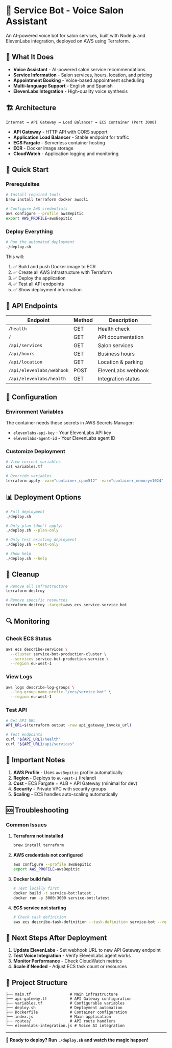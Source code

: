  # 🚀 Service Bot - Voice Salon Assistant

An AI-powered voice bot for salon services, built with Node.js and ElevenLabs integration, deployed on AWS using Terraform.

## 🎯 **What It Does**

- **Voice Assistant** - AI-powered salon service recommendations
- **Service Information** - Salon services, hours, location, and pricing
- **Appointment Booking** - Voice-based appointment scheduling
- **Multi-language Support** - English and Spanish
- **ElevenLabs Integration** - High-quality voice synthesis

## 🏗️ **Architecture**

```
Internet → API Gateway → Load Balancer → ECS Container (Port 3000)
```

- **API Gateway** - HTTP API with CORS support
- **Application Load Balancer** - Stable endpoint for traffic
- **ECS Fargate** - Serverless container hosting
- **ECR** - Docker image storage
- **CloudWatch** - Application logging and monitoring

## 🚀 **Quick Start**

### **Prerequisites**
```bash
# Install required tools
brew install terraform docker awscli

# Configure AWS credentials
aws configure --profile awsBepitic
export AWS_PROFILE=awsBepitic
```

### **Deploy Everything**
```bash
# Run the automated deployment
./deploy.sh
```

This will:
1. ✅ Build and push Docker image to ECR
2. ✅ Create all AWS infrastructure with Terraform
3. ✅ Deploy the application
4. ✅ Test all API endpoints
5. ✅ Show deployment information

## 📡 **API Endpoints**

| Endpoint | Method | Description |
|----------|--------|-------------|
| `/health` | GET | Health check |
| `/` | GET | API documentation |
| `/api/services` | GET | Salon services |
| `/api/hours` | GET | Business hours |
| `/api/location` | GET | Location & parking |
| `/api/elevenlabs/webhook` | POST | ElevenLabs webhook |
| `/api/elevenlabs/health` | GET | Integration status |

## 🔧 **Configuration**

### **Environment Variables**
The container needs these secrets in AWS Secrets Manager:
- `elevenlabs-api-key` - Your ElevenLabs API key
- `elevenlabs-agent-id` - Your ElevenLabs agent ID

### **Customize Deployment**
```bash
# View current variables
cat variables.tf

# Override variables
terraform apply -var="container_cpu=512" -var="container_memory=1024"
```

## 📊 **Deployment Options**

```bash
# Full deployment
./deploy.sh

# Only plan (don't apply)
./deploy.sh --plan-only

# Only test existing deployment
./deploy.sh --test-only

# Show help
./deploy.sh --help
```

## 🧹 **Cleanup**

```bash
# Remove all infrastructure
terraform destroy

# Remove specific resources
terraform destroy -target=aws_ecs_service.service_bot
```

## 🔍 **Monitoring**

### **Check ECS Status**
```bash
aws ecs describe-services \
  --cluster service-bot-production-cluster \
  --services service-bot-production-service \
  --region eu-west-1
```

### **View Logs**
```bash
aws logs describe-log-groups \
  --log-group-name-prefix "/ecs/service-bot" \
  --region eu-west-1
```

### **Test API**
```bash
# Get API URL
API_URL=$(terraform output -raw api_gateway_invoke_url)

# Test endpoints
curl "${API_URL}/health"
curl "${API_URL}/api/services"
```

## 🚨 **Important Notes**

1. **AWS Profile** - Uses `awsBepitic` profile automatically
2. **Region** - Deploys to `eu-west-1` (Ireland)
3. **Cost** - ECS Fargate + ALB + API Gateway (minimal for dev)
4. **Security** - Private VPC with security groups
5. **Scaling** - ECS handles auto-scaling automatically

## 🆘 **Troubleshooting**

### **Common Issues**

1. **Terraform not installed**
   ```bash
   brew install terraform
   ```

2. **AWS credentials not configured**
   ```bash
   aws configure --profile awsBepitic
   export AWS_PROFILE=awsBepitic
   ```

3. **Docker build fails**
   ```bash
   # Test locally first
   docker build -t service-bot:latest .
   docker run -p 3000:3000 service-bot:latest
   ```

4. **ECS service not starting**
   ```bash
   # Check task definition
   aws ecs describe-task-definition --task-definition service-bot --region eu-west-1
   ```

## 🎯 **Next Steps After Deployment**

1. **Update ElevenLabs** - Set webhook URL to new API Gateway endpoint
2. **Test Voice Integration** - Verify ElevenLabs agent works
3. **Monitor Performance** - Check CloudWatch metrics
4. **Scale if Needed** - Adjust ECS task count or resources

## 📁 **Project Structure**

```
├── main.tf                 # Main infrastructure
├── api-gateway.tf          # API Gateway configuration
├── variables.tf            # Configurable variables
├── deploy.sh               # Deployment automation
├── Dockerfile              # Container configuration
├── index.js                # Main application
├── routes/                 # API route handlers
└── elevenlabs-integration.js # Voice AI integration
```

---

**🎉 Ready to deploy? Run `./deploy.sh` and watch the magic happen!** 

